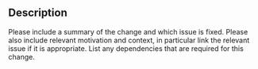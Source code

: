 

## Description

Please include a summary of the change and which issue is fixed.
Please also include relevant motivation and context, in particular link the relevant issue if it is appropriate.
List any dependencies that are required for this change.

<!---
## Checklist
- \[ ] My code follows the style guideline
To check :
   black --check examples rlberry *py
   flake8 --select F401,F405,D410,D411,D412 --exclude=rlberry/check_packages.py --per-file-ignores="__init__.py:F401",
- \[ ] I have commented my code, particularly in hard-to-understand areas,
- \[ ] I have made corresponding changes to the documentation,
- \[ ] I have added tests that prove my fix is effective or that my feature works,
- \[ ] New and existing unit tests pass locally with my changes,
- \[ ] I have updated the changelog if necessary,
- \[ ] I have set the label "ready for CI" and the checks are all green,
- \[ ] I have set the label "ready for review",
- \[ ] I made the changes suggested during the reviews,
-->
